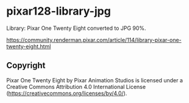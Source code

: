 # pixar128-library-jpg
Library: Pixar One Twenty Eight converted to JPG 90%.

https://community.renderman.pixar.com/article/114/library-pixar-one-twenty-eight.html

## Copyright
Pixar One Twenty Eight by Pixar Animation Studios is licensed under a Creative Commons Attribution 4.0 International License (https://creativecommons.org/licenses/by/4.0/).
